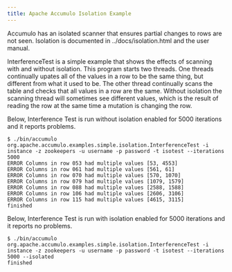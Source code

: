 ```yaml
---
title: Apache Accumulo Isolation Example
---
```


Accumulo has an isolated scanner that ensures partial changes to rows are not
seen. Isolation is documented in ../docs/isolation.html and the user manual.

InterferenceTest is a simple example that shows the effects of scanning with
and without isolation. This program starts two threads. One threads
continually upates all of the values in a row to be the same thing, but
different from what it used to be. The other thread continually scans the
table and checks that all values in a row are the same. Without isolation the
scanning thread will sometimes see different values, which is the result of
reading the row at the same time a mutation is changing the row.

Below, Interference Test is run without isolation enabled for 5000 iterations
and it reports problems.

    $ ./bin/accumulo org.apache.accumulo.examples.simple.isolation.InterferenceTest -i instance -z zookeepers -u username -p password -t isotest --iterations 5000
    ERROR Columns in row 053 had multiple values [53, 4553]
    ERROR Columns in row 061 had multiple values [561, 61]
    ERROR Columns in row 070 had multiple values [570, 1070]
    ERROR Columns in row 079 had multiple values [1079, 1579]
    ERROR Columns in row 088 had multiple values [2588, 1588]
    ERROR Columns in row 106 had multiple values [2606, 3106]
    ERROR Columns in row 115 had multiple values [4615, 3115]
    finished

Below, Interference Test is run with isolation enabled for 5000 iterations and
it reports no problems.

    $ ./bin/accumulo org.apache.accumulo.examples.simple.isolation.InterferenceTest -i instance -z zookeepers -u username -p password -t isotest --iterations 5000 --isolated
    finished


